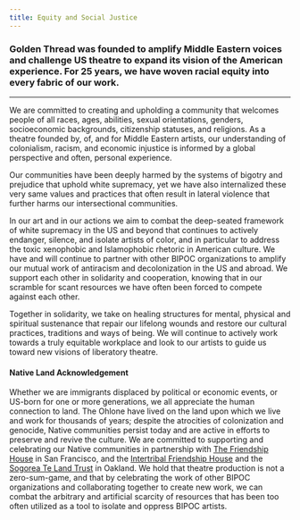 ```yaml
---
title: Equity and Social Justice
---
```


### Golden Thread was founded to amplify Middle Eastern voices and challenge US theatre to expand its vision of the American experience. For 25 years, we have woven racial equity into every fabric of our work.

---

We are committed to creating and upholding a community that welcomes people of all races, ages, abilities, sexual orientations, genders, socioeconomic backgrounds, citizenship statuses, and religions. As a theatre founded by, of, and for Middle Eastern artists, our understanding of colonialism, racism, and economic injustice is informed by a global perspective and often, personal experience.  

Our communities have been deeply harmed by the systems of bigotry and prejudice that uphold white supremacy, yet we have also internalized these very same values and practices that often result in lateral violence that further harms our intersectional communities.  

In our art and in our actions we aim to combat the deep-seated framework of white supremacy in the US and beyond that continues to actively endanger, silence, and isolate artists of color, and in particular to address the toxic xenophobic and Islamophobic rhetoric in American culture. We have and will continue to partner with other BIPOC organizations to amplify our mutual work of antiracism and decolonization in the US and abroad. We support each other in solidarity and cooperation, knowing that in our scramble for scant resources we have often been forced to compete against each other.  

Together in solidarity, we take on healing structures for mental, physical and spiritual sustenance that repair our lifelong wounds and restore our cultural practices, traditions and ways of being. We will continue to actively work towards a truly equitable workplace and look to our artists to guide us toward new visions of liberatory theatre.


#### Native Land Acknowledgement  

Whether we are immigrants displaced by political or economic events, or US-born for one or more generations, we all appreciate the human connection to land. The Ohlone have lived on the land upon which we live and work for thousands of years; despite the atrocities of colonization and genocide, Native communities persist today and are active in efforts to preserve and revive the culture. We are committed to supporting and celebrating our Native communities in partnership with [The Friendship House](https://www.friendshiphousesf.org/) in San Francisco, and the [Intertribal Friendship House](https://www.ifhurbanrez.org/home) and the [Sogorea Te Land Trust](https://sogoreate-landtrust.org/) in Oakland. We hold that theatre production is not a zero-sum-game, and that by celebrating the work of other BIPOC organizations and collaborating together to create new work, we can combat the arbitrary and artificial scarcity of resources that has been too often utilized as a tool to isolate and oppress BIPOC artists.

